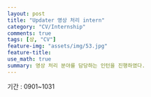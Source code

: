 ```yaml
---
layout: post
title: "Updater 영상 처리 intern"
category: "CV/Internship"
comments: true
tags: [상, "CV"]
feature-img: "assets/img/53.jpg"
feature-title:
use_math: true
summary: 영상 처리 분야를 담당하는 인턴을 진행하였다.
---
```


기간 : 0901~1031
